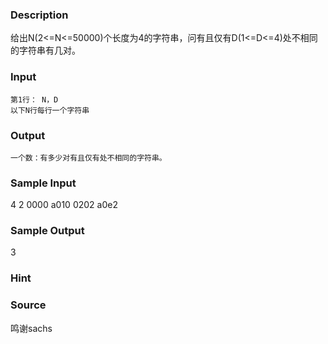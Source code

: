 
### Description
给出N(2<=N<=50000)个长度为4的字符串，问有且仅有D(1<=D<=4)处不相同的字符串有几对。


### Input

	第1行： N，D
	以下N行每行一个字符串


### Output

	一个数：有多少对有且仅有处不相同的字符串。

### Sample Input
4 2
0000
a010
0202
a0e2

### Sample Output
3
### Hint

### Source
鸣谢sachs